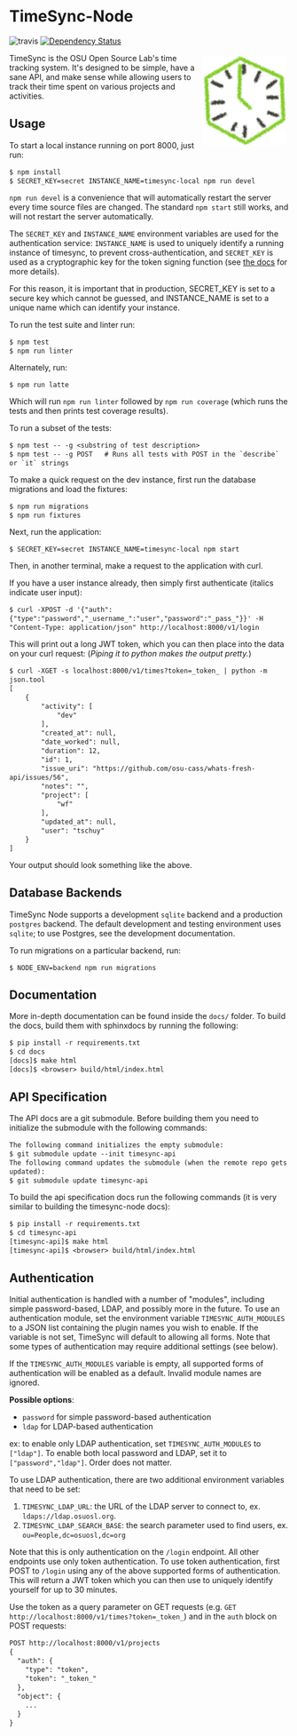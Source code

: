 TimeSync-Node
==============

![travis](https://travis-ci.org/osuosl/timesync-node.svg?branch=develop) [![Dependency Status](https://david-dm.org/osuosl/timesync-node.svg)](https://david-dm.org/osuosl/timesync-node)

<img align="right" style="padding: 5px;" src="/timesync-node.png?raw=true" />

TimeSync is the OSU Open Source Lab's time tracking system. It's designed to be
simple, have a sane API, and make sense while allowing users to track their
time spent on various projects and activities.

Usage
-----

To start a local instance running on port 8000, just run:

```
$ npm install
$ SECRET_KEY=secret INSTANCE_NAME=timesync-local npm run devel
```

``npm run devel`` is a convenience that will automatically restart the server
every time source files are changed. The standard ``npm start`` still works,
and will not restart the server automatically.

The ``SECRET_KEY`` and ``INSTANCE_NAME`` environment variables are used for
the authentication service: ``INSTANCE_NAME`` is used to uniquely identify a
running instance of timesync, to prevent cross-authentication, and
``SECRET_KEY`` is used as a cryptographic key for the token signing function
(see [the docs](https://github.com/osuosl/timesync) for more details).

For this reason, it is important that in production, SECRET_KEY is set to a
secure key which cannot be guessed, and INSTANCE_NAME is set to a unique name
which can identify your instance.

To run the test suite and linter run:

```
$ npm test
$ npm run linter
```

Alternately, run:

```
$ npm run latte
```

Which will run ``npm run linter`` followed by ``npm run coverage`` (which runs
the tests and then prints test coverage results).

To run a subset of the tests:

```
$ npm test -- -g <substring of test description>
$ npm test -- -g POST   # Runs all tests with POST in the `describe` or `it` strings
```

To make a quick request on the dev instance, first run the database migrations
and load the fixtures:

```
$ npm run migrations
$ npm run fixtures
```

Next, run the application:

```
$ SECRET_KEY=secret INSTANCE_NAME=timesync-local npm start
```

Then, in another terminal, make a request to the application with curl.

If you have a user instance already, then simply first authenticate (italics
indicate user input):

```
$ curl -XPOST -d '{"auth":{"type":"password","_username_":"user","password":"_pass_"}}' -H "Content-Type: application/json" http://localhost:8000/v1/login
```

This will print out a long JWT token, which you can then place into the data on
your curl request:
(*Piping it to python makes the output pretty.*)

```
$ curl -XGET -s localhost:8000/v1/times?token=_token_ | python -m json.tool
[
    {
        "activity": [
            "dev"
        ],
        "created_at": null,
        "date_worked": null,
        "duration": 12,
        "id": 1,
        "issue_uri": "https://github.com/osu-cass/whats-fresh-api/issues/56",
        "notes": "",
        "project": [
            "wf"
        ],
        "updated_at": null,
        "user": "tschuy"
    }
]

```

Your output should look something like the above.

Database Backends
-----------------

TimeSync Node supports a development ``sqlite`` backend and a production
``postgres`` backend. The default development and testing environment uses
``sqlite``; to use Postgres, see the development documentation.

To run migrations on a particular backend, run:

```
$ NODE_ENV=backend npm run migrations
```

Documentation
-------------

More in-depth documentation can be found inside the ``docs/`` folder. To build
the docs, build them with sphinxdocs by running the following:

```
$ pip install -r requirements.txt
$ cd docs
[docs]$ make html
[docs]$ <browser> build/html/index.html
```

API Specification
------------------

The API docs are a git submodule. Before building them you need to initialize
the submodule with the following commands:

```
The following command initializes the empty submodule:
$ git submodule update --init timesync-api
The following command updates the submodule (when the remote repo gets updated):
$ git submodule update timesync-api
```

To build the api specification docs run the following commands (it is very
similar to building the timesync-node docs):

```
$ pip install -r requirements.txt
$ cd timesync-api
[timesync-api]$ make html
[timesync-api]$ <browser> build/html/index.html
```

Authentication
--------------

Initial authentication is handled with a number of "modules", including simple
password-based, LDAP, and possibly more in the future. To use an authentication
module, set the environment variable ``TIMESYNC_AUTH_MODULES`` to a JSON list
containing the plugin names you wish to enable. If the variable is not set,
TimeSync will default to allowing all forms. Note that some types of
authentication may require additional settings (see below).

If the ``TIMESYNC_AUTH_MODULES`` variable is empty, all supported forms of
authentication will be enabled as a default. Invalid module names are ignored.

**Possible options**:
  * ``password`` for simple password-based authentication
  * ``ldap`` for LDAP-based authentication

ex: to enable only LDAP authentication, set ``TIMESYNC_AUTH_MODULES`` to
``["ldap"]``. To enable both local password and LDAP, set it to
``["password","ldap"]``. Order does not matter.

To use LDAP authentication, there are two additional environment variables that
need to be set:

1. ``TIMESYNC_LDAP_URL``: the URL of the LDAP server to connect to, ex.
  ``ldaps://ldap.osuosl.org``.
2. ``TIMESYNC_LDAP_SEARCH_BASE``: the search parameter used to find users,
  ex. ``ou=People,dc=osuosl,dc=org``

Note that this is only authentication on the ``/login`` endpoint. All other
endpoints use only token authentication. To use token authentication, first
POST to ``/login`` using any of the above supported forms of authentication.
This will return a JWT token which you can then use to uniquely identify
yourself for up to 30 minutes.

Use the token as a query parameter on GET requests (e.g. ``GET
http://localhost:8000/v1/times?token=_token_``) and in the ``auth`` block on
POST requests:

```
POST http://localhost:8000/v1/projects
{
  "auth": {
    "type": "token",
    "token": "_token_"
  },
  "object": {
    ...
  }
}
```

